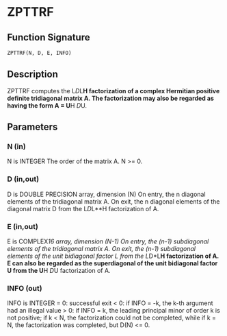 # ZPTTRF

## Function Signature

```fortran
ZPTTRF(N, D, E, INFO)
```

## Description


 ZPTTRF computes the L*D*L**H factorization of a complex Hermitian
 positive definite tridiagonal matrix A.  The factorization may also
 be regarded as having the form A = U**H *D*U.

## Parameters

### N (in)

N is INTEGER The order of the matrix A. N >= 0.

### D (in,out)

D is DOUBLE PRECISION array, dimension (N) On entry, the n diagonal elements of the tridiagonal matrix A. On exit, the n diagonal elements of the diagonal matrix D from the L*D*L**H factorization of A.

### E (in,out)

E is COMPLEX*16 array, dimension (N-1) On entry, the (n-1) subdiagonal elements of the tridiagonal matrix A. On exit, the (n-1) subdiagonal elements of the unit bidiagonal factor L from the L*D*L**H factorization of A. E can also be regarded as the superdiagonal of the unit bidiagonal factor U from the U**H *D*U factorization of A.

### INFO (out)

INFO is INTEGER = 0: successful exit < 0: if INFO = -k, the k-th argument had an illegal value > 0: if INFO = k, the leading principal minor of order k is not positive; if k < N, the factorization could not be completed, while if k = N, the factorization was completed, but D(N) <= 0.

